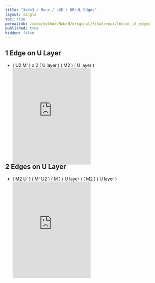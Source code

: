 ```yaml
---
title: "3x3x3 / Roux / L6E / UR/UL Edges"
layout: single
toc: true
permalink: /cube/method/NxNxN/original/3x3x3/roux/l6e/ur_ul_edges
published: true
hidden: false
---
```


<head>
  <base target="_blank">
  <style>
    .iframe-wrapper {
      overflow      : hidden;
      margin-bottom : -35px;
    }
    iframe {
      width         : 250px;
      height        : 330px;
      margin-top    : -20px;
      border        : none;
    }
  </style>
</head>



## 1 Edge on U Layer

- ( U2 M' ) x 2 ( U layer ) ( M2 ) ( U layer )
  <div class="iframe-wrapper">
    <iframe
      scrolling="no"
      src="https://ruwix.com/widget/3d/?alg=U2'%20M'%20U2'%20M'%20U'%20M2'%20U'&colored=UL%20UR%20U*/c&solved=L%20R%20FLD%20BLD%20FRD%20BRD%20FL%20FR%20BL%20BR%20DL%20DR&hover=9&speed=500&flags=canvas"
    ></iframe>
  </div>



## 2 Edges on U Layer

- ( M2 U' ) ( M' U2 ) ( M ) ( U layer ) ( M2 ) ( U layer )
  <div class="iframe-wrapper">
    <iframe
      scrolling="no"
      src="https://ruwix.com/widget/3d/?alg=M2'%20U'%20M'%20U2'%20M%20U'%20M2'%20U'&colored=UL%20UR%20U*/c&solved=L%20R%20FLD%20BLD%20FRD%20BRD%20FL%20FR%20BL%20BR%20DL%20DR&hover=9&speed=500&flags=canvas"
    ></iframe>
  </div>
